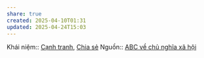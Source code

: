```yaml
---
share: true
created: 2025-04-10T01:31
updated: 2025-04-24T15:03
---
```

Khái niệm:: [Cạnh tranh](../../%CE%9E%20Kh%C3%A1i%20ni%E1%BB%87m/C%E1%BA%A1nh%20tranh.md), [Chia sẻ](../../%CE%9E%20Kh%C3%A1i%20ni%E1%BB%87m/Chia%20s%E1%BA%BB.md)
Nguồn:: [ABC về chủ nghĩa xã hội](../../%CE%9E%20Ngu%E1%BB%93n/ABC%20v%E1%BB%81%20ch%E1%BB%A7%20ngh%C4%A9a%20x%C3%A3%20h%E1%BB%99i.md)